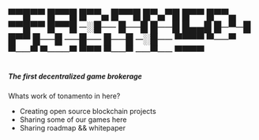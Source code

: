 <h2>
▀▀█▀▀ █▀▀█ █▀▀▄ █▀▀█ █▀▄▀█ █▀▀ █▀▀▄ ▀▀█▀▀ █▀▀█ 
─░█── █──█ █──█ █▄▄█ █─▀─█ █▀▀ █──█ ──█── █──█ 
─░█── ▀▀▀▀ ▀──▀ ▀──▀ ▀───▀ ▀▀▀ ▀──▀ ──▀── ▀▀▀▀
<h2>

<h5>The first decentralized game brokerage</h5>

<p>Whats work of tonamento in here?</p>
<ul>
  <li>Creating open source blockchain projects</li>
  <li>Sharing some of our games here</li>
  <li>Sharing roadmap && whitepaper</li>
</ul>
